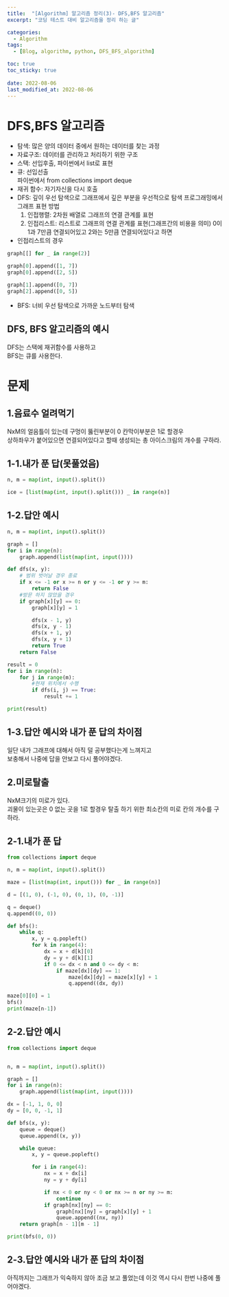 ```yaml
---
title:  "[Algorithm] 알고리즘 정리(3)- DFS,BFS 알고리즘"
excerpt: "코딩 테스트 대비 알고리즘을 정리 하는 글"

categories:
  - Algorithm
tags:
  - [Blog, algorithm, python, DFS_BFS_algorithm]

toc: true
toc_sticky: true
 
date: 2022-08-06
last_modified_at: 2022-08-06
---
```


# DFS,BFS 알고리즘
- 탐색: 많은 양의 데이터 중에서 원하는 데이터를 찾는 과정
- 자료구조: 데이터를 관리하고 처리하기 위한 구조
- 스택: 선입후출, 파이썬에서 list로 표현
- 큐: 선입선출  
    파이썬에서 from collections import deque
- 재귀 함수: 자기자신을 다시 호출
- DFS: 깊이 우선 탐색으로 그래프에서 깊은 부분을 우선적으로 탐색
  프로그래밍에서 그래프 표현 방법
  1. 인접행렬: 2차원 배열로 그래프의 연결 관계를 표현
  2. 인접리스트: 리스트로 그래프의 연결 관계를 표현(그래프간의 비용을 의미)
0이 1과 7만큼 연결되어있고 2와는 5만큼 연결되어있다고 하면
- 인접리스트의 경우  

```python
graph[[] for _ in range(2)]

graph[0].append([1, 7])
graph[0].append([2, 5])

graph[1].append([0, 7])
graph[2].append([0, 5])  
```

- BFS: 너비 우선 탐색으로 가까운 노드부터 탐색

## DFS, BFS 알고리즘의 예시
DFS는 스택에 재귀함수를 사용하고  
BFS는 큐를 사용한다.
 
# 문제

## 1.음료수 얼려먹기
NxM의 얼음틀이 있는데 구멍이 뚫린부분이 0 칸막이부분은 1로 할경우  
상하좌우가 붙어있으면 연결되어있다고 할때 생성되는 총 아이스크림의 개수를 구하라.

## 1-1.내가 푼 답(못풀었음)

```python
n, m = map(int, input().split())

ice = [list(map(int, input().split())) _ in range(n)]

```

## 1-2.답안 예시

```python
n, m = map(int, input().split())

graph = []
for i in range(n):
    graph.append(list(map(int, input())))

def dfs(x, y):
    # 범위 벗어날 경우 종료
    if x <= -1 or x >= n or y <= -1 or y >= m:
        return False
    #방문 하지 않았을 경우
    if graph[x][y] == 0:
        graph[x][y] = 1

        dfs(x - 1, y)
        dfs(x, y - 1)
        dfs(x + 1, y)
        dfs(x, y + 1)
        return True
    return False

result = 0
for i in range(n):
    for j in range(m):
        #현재 위치에서 수행
        if dfs(i, j) == True:
            result += 1

print(result)
```

## 1-3.답안 예시와 내가 푼 답의 차이점
일단 내가 그래프에 대해서 아직 덜 공부했다는게 느껴지고  
보충해서 나중에 답을 안보고 다시 풀어야겠다.

## 2.미로탈출
NxM크기의 미로가 있다.  
괴물이 있는곳은 0 없는 곳을 1로 할경우 탈출 하기 위한 최소칸의 미로 칸의 개수를 구하라.
## 2-1.내가 푼 답

```python
from collections import deque

n, m = map(int, input().split())

maze = [list(map(int, input())) for _ in range(n)]

d = [(1, 0), (-1, 0), (0, 1), (0, -1)]

q = deque()
q.append((0, 0))

def bfs():
    while q:
        x, y = q.popleft()
        for k in range(4):
            dx = x + d[k][0]
            dy = y + d[k][1]
            if 0 <= dx < n and 0 <= dy < m:
                if maze[dx][dy] == 1:
                    maze[dx][dy] = maze[x][y] + 1
                    q.append((dx, dy))

maze[0][0] = 1
bfs()
print(maze[n-1])
```
## 2-2.답안 예시

```python
from collections import deque


n, m = map(int, input().split())

graph = []
for i in range(n):
    graph.append(list(map(int, input())))

dx = [-1, 1, 0, 0]
dy = [0, 0, -1, 1]

def bfs(x, y):
    queue = deque()
    queue.append((x, y))

    while queue:
        x, y = queue.popleft()

        for i in range(4):
            nx = x + dx[i]
            ny = y + dy[i]

            if nx < 0 or ny < 0 or nx >= n or ny >= m:
                continue
            if graph[nx][ny] == 0:
                graph[nx][ny] = graph[x][y] + 1
                queue.append((nx, ny))
    return graph[n - 1][m - 1]

print(bfs(0, 0))
```

## 2-3.답안 예시와 내가 푼 답의 차이점
아직까지는 그래프가 익숙하지 않아 조금 보고 풀었는데 이것 역시 다시 한번 나중에 풀어야겠다.
